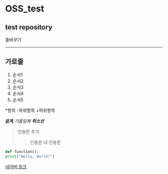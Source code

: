 # OSS_test
## test repository

줄바꾸기

---
가로줄
---

1. 순서1
3. 순서2
4. 순서3
7. 순서4
8. 순서5

*항목
  -하위항목
  +하위항목

**굵게**
*기울임체*
***취소선***

>인용문 추가
>>인용문 내 인용문

```python
def function():
print("Hello, World!")
```

[네이버 링크](naver.com)

